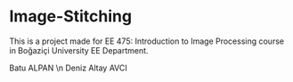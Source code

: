 # Image-Stitching

This is a project made for EE 475: Introduction to Image Processing course in Boğaziçi University EE Department.

Batu ALPAN \n
Deniz Altay AVCI
